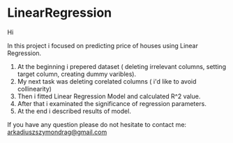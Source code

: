 # LinearRegression

Hi

In this project i focused on predicting price of houses using Linear Regression.
1. At the beginning i prepered dataset ( deleting irrelevant columns, setting target column, creating dummy varibles).
2. My next task was deleting corelated columns ( i'd like to avoid collinearity)
3. Then i fitted Linear Regression Model and calculated R^2 value.
4. After that i examinated the significance of regression parameters.
5. At the end i described results of model.

If you have any question please do not hesitate to contact me: arkadiuszszymondrag@gmail.com
